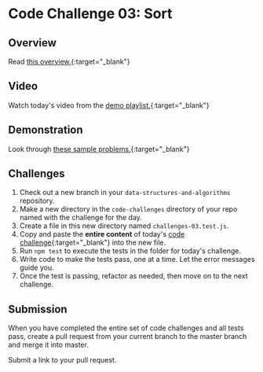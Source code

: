 # Code Challenge 03: Sort

## Overview

Read [this overview.](README.md){:target="_blank"}

## Video

Watch today's video from the [demo playlist.](https://www.youtube.com/playlist?list=PLVngfM2hsbi-L6G8qlWd8RyRbuTamHt3k){:target="_blank"}

## Demonstration

Look through [these sample problems.](DEMO.md){:target="_blank"}

## Challenges

1. Check out a new branch in your `data-structures-and-algorithms` repository.
1. Make a new directory in the `code-challenges` directory of your repo named with the challenge for the day.
1. Create a file in this new directory named `challenges-03.test.js`.
1. Copy and paste the **entire content** of today's [code challenge](challenges-03.test.js){:target="_blank"} into the new file.
1. Run `npm test` to execute the tests in the folder for today's challenge.
1. Write code to make the tests pass, one at a time. Let the error messages guide you.
1. Once the test is passing, refactor as needed, then move on to the next challenge.

## Submission

When you have completed the entire set of code challenges and all tests pass, create a pull request from your current branch to the master branch and merge it into master.

Submit a link to your pull request.
